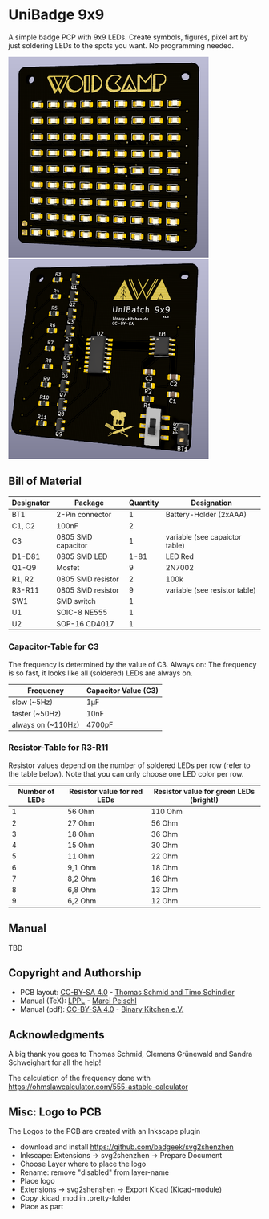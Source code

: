 # UniBadge 9x9
A simple badge PCP with 9x9 LEDs. Create symbols, figures, pixel art by just soldering LEDs to the spots you want. No programming needed.

<img src="images/unibadge_front.png" width=400px alt="UniBadge 9x9 front"> <img src="images/unibadge_back.png" width=400px alt="UniBadge 9x9 front">

## Bill of Material
| Designator | Package            | Quantity | Designation                    |
| ---------- | ------------------ | -------- | ------------------------------ |
| BT1        | 2-Pin connector    | 1        | Battery-Holder (2xAAA)         |
| C1, C2     | 100nF              | 2        |                                |
| C3         | 0805 SMD capacitor | 1        | variable (see capaictor table) |
| D1-D81     | 0805 SMD LED       | 1-81     | LED Red                        |
| Q1-Q9      | Mosfet             | 9        | 2N7002                         |
| R1, R2     | 0805 SMD resistor  | 2        | 100k                           |
| R3-R11     | 0805 SMD resistor  | 9        | variable (see resistor table)  |
| SW1        | SMD switch         | 1        |                                |
| U1         | SOIC-8 NE555       | 1        |                                |
| U2         | SOP-16 CD4017      | 1        |                                |

### Capacitor-Table for C3
The frequency is determined by the value of C3. Always on: The frequency is so fast, it looks like all (soldered) LEDs are always on.

| Frequency          | Capacitor Value (C3)       |
| ------------------ | -------------------------- |
| slow (~5Hz)        | 1µF                        |
| faster (~50Hz)     | 10nF                       |
| always on (~110Hz) | 4700pF                     |

### Resistor-Table for R3-R11
Resistor values depend on the number of soldered LEDs per row (refer to the table below). Note that you can only choose one LED color per row.

| Number of LEDs | Resistor value for red LEDs | Resistor value for green LEDs (bright!) |
| -------------- | --------------------------- | --------------------------------------- |
| 1              | 56 Ohm                      | 110 Ohm                                 |
| 2              | 27 Ohm                      | 56 Ohm                                  |
| 3              | 18 Ohm                      | 36 Ohm                                  |
| 4              | 15 Ohm                      | 30 Ohm                                  |
| 5              | 11 Ohm                      | 22 Ohm                                  |
| 6              | 9,1 Ohm                     | 18 Ohm                                  |
| 7              | 8,2 Ohm                     | 16 Ohm                                  |
| 8              | 6,8 Ohm                     | 13 Ohm                                  |
| 9              | 6,2 Ohm                     | 12 Ohm                                  |

## Manual
TBD

## Copyright and Authorship
- PCB layout: [CC-BY-SA 4.0](https://creativecommons.org/licenses/by-sa/4.0/) - [Thomas Schmid and Timo Schindler](https://www.binary-kitchen.de)
- Manual (TeX): [LPPL](https://www.latex-project.org/lppl.txt) - [Marei Peischl](https://peitex.de)
- Manual (pdf): [CC-BY-SA 4.0](https://creativecommons.org/licenses/by-sa/4.0/) - [Binary Kitchen e.V.](https://www.binary-kitchen.de)

## Acknowledgments
A big thank you goes to Thomas Schmid, Clemens Grünewald and Sandra Schweighart for all the help!

The calculation of the frequency done with https://ohmslawcalculator.com/555-astable-calculator

## Misc: Logo to PCB
The Logos to the PCB are created with an Inkscape plugin

- download and install https://github.com/badgeek/svg2shenzhen
- Inkscape: Extensions -> svg2shenzhen -> Prepare Document
- Choose Layer where to place the logo
- Rename: remove "disabled" from layer-name
- Place logo
- Extensions -> svg2shenshen -> Export Kicad (Kicad-module)
- Copy .kicad_mod in .pretty-folder
- Place as part